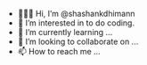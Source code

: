 - 🧑🏻‍💻 Hi, I’m @shashankdhimann
- 👀 I’m interested in to do coding.
- 🌱 I’m currently learning ...
- 💞️ I’m looking to collaborate on ...
- 📫 How to reach me ...

<!---
shashankdhimann/shashankdhimann is a ✨ special ✨ repository because its `README.md` (this file) appears on your GitHub profile.
You can click the Preview link to take a look at your changes.
--->
